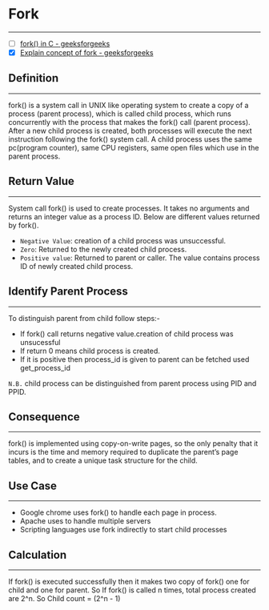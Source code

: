 # Fork
---

- [ ] [fork() in C - geeksforgeeks](https://www.geeksforgeeks.org/fork-system-call/)
- [x] [Explain concept of fork - geeksforgeeks](https://practice.geeksforgeeks.org/problems/explain-concept-of-fork)

## Definition
---
fork() is a system call in UNIX like operating system to create a copy of a process (parent process), which is called child process, which runs concurrently with the process that makes the fork() call (parent process). After a new child process is created, both processes will execute the next instruction following the fork() system call. A child process uses the same pc(program counter), same CPU registers, same open files which use in the parent process.

## Return Value
---
System call fork() is used to create processes. It takes no arguments and returns an integer value as a process ID. Below are different values returned by fork().

- `Negative Value`: creation of a child process was unsuccessful.
- `Zero`: Returned to the newly created child process.
- `Positive value`: Returned to parent or caller. The value contains process ID of newly created child process.

## Identify Parent Process
---
To distinguish parent from child follow steps:-

- If fork() call returns negative value.creation of child process was unsucessful
- If return 0 means child process is created.
- If it is positive then process_id is given to parent can be fetched used get_process_id

`N.B.` child process can be distinguished from parent process using PID and PPID.

## Consequence
---
fork() is implemented using copy-on-write pages, so the only penalty that it incurs is the time and memory required to duplicate the parent’s page tables, and to create a unique task structure for the child.

## Use Case
---
- Google chrome uses fork() to handle each page in process.
- Apache uses to handle multiple servers
- Scripting languages use fork indirectly to start child processes

## Calculation
---
If fork() is executed successfully then it makes two copy of fork() one for child and one for parent. So If fork() is called n times, total process created are 2^n. So Child count = (2^n - 1)
